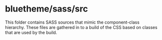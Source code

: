# bluetheme/sass/src

This folder contains SASS sources that mimic the component-class hierarchy. These files
are gathered in to a build of the CSS based on classes that are used by the build.
